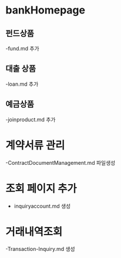 # bankHomepage


## 펀드상품

-fund.md 추가

## 대출 상품

-loan.md 추가


## 예금상품

-joinproduct.md 추가


# 계약서류 관리

-ContractDocumentManagement.md 파일생성

# 조회 페이지 추가

- inquiryaccount.md 생성

# 거래내역조회

-Transaction-Inquiry.md 생성





